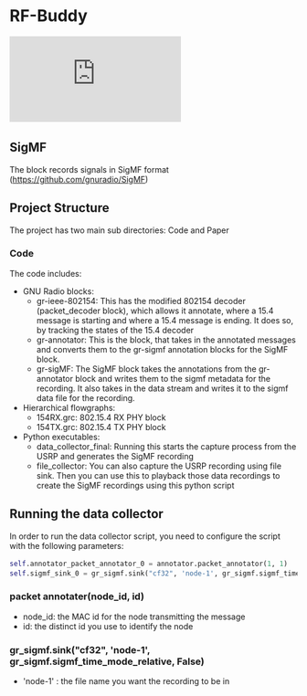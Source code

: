 # RF-Buddy

![Data Collector](https://github.com/sappyh/RF-Buddy/blob/master/DataCollector.pdf)
## SigMF
The block records signals in SigMF format (https://github.com/gnuradio/SigMF)


## Project Structure
The project has two main sub directories: Code and Paper

### Code 
The code includes:
- GNU Radio blocks: 
    - gr-ieee-802154: This has the modified 802154 decoder (packet_decoder block), which allows it annotate, where a 15.4 message is starting and where a 15.4 message is ending. It does so, by tracking the states of the 15.4 decoder 
    - gr-annotator: This is the block, that takes in the annotated messages and converts them to the gr-sigmf annotation blocks for the SigMF block.
    - gr-sigMF: The SigMF block takes the annotations from the gr-annotator block and writes them to the sigmf metadata for the recording. It also takes in the data stream and writes it to the sigmf data file for the recording.
- Hierarchical flowgraphs:
    - 154RX.grc: 802.15.4 RX PHY block
    - 154TX.grc: 802.15.4 TX PHY block
- Python executables:
    - data_collector_final: Running this starts the capture process from the USRP and generates the SigMF recording
    - file_collector: You can also capture the USRP recording using file sink. Then you can use this to playback those data recordings to create the SigMF recordings using this python script

## Running the data collector
In order to run the data collector script, you need to configure the script with the following parameters:
```python
self.annotator_packet_annotator_0 = annotator.packet_annotator(1, 1)
self.sigmf_sink_0 = gr_sigmf.sink("cf32", 'node-1', gr_sigmf.sigmf_time_mode_relative, False)

```
### packet annotater(node_id, id)
- node_id: the MAC id for the node transmitting the message
- id: the distinct id you use to identify the node

### gr_sigmf.sink("cf32", 'node-1', gr_sigmf.sigmf_time_mode_relative, False)
- 'node-1' : the file name you want the recording to be in